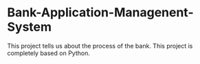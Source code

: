 # Bank-Application-Managenent-System
This project tells us about the process of the bank. This project is completely based on Python.
